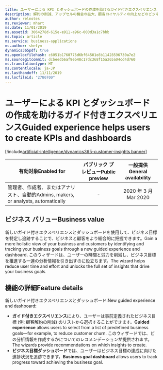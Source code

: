 ```yaml
---
title: ユーザーによる KPI とダッシュボードの作成を助けるガイド付きエクスペリエンス
description: 解約の削減、アップセルの機会の拡大、顧客ロイヤルティの向上などのビジネス目標をユーザーが定義するのに役立つガイド付きエクスペリエンスを提供します。 ビジネス目標の分析情報を強化するためのデータのオンボード、統合、形成を支援するために、関連するセグメント、メジャー、Customer Insights を自動的に推奨します。
author: relnotes
ms.reviewer: mhart
ms.date: 11/01/2019
ms.assetid: 3064278d-615e-e911-a96c-000d3a1c7bbb
ms.topic: article
ms.service: business-applications
ms.author: shefym
dynamics365pdf: true
ms.openlocfilehash: c6051b1760775d6bf64501e8b11428596730a7e2
ms.sourcegitcommit: dcbeed56af9eb48c17dc368f15a265a04cd4d760
ms.translationtype: HT
ms.contentlocale: ja-JP
ms.lasthandoff: 11/11/2019
ms.locfileid: "2780700"
---
```

# <a name="guided-experience-helps-users-to-create-kpis-and-dashboards"></a><span data-ttu-id="d66df-104">ユーザーによる KPI とダッシュボードの作成を助けるガイド付きエクスペリエンス</span><span class="sxs-lookup"><span data-stu-id="d66df-104">Guided experience helps users to create KPIs and dashboards</span></span>
[!include[artificial-intelligence/dynamics365-customer-insights banner](../includes/artificial-intelligence/dynamics365-customer-insights.md)]

| <span data-ttu-id="d66df-105">有効対象</span><span class="sxs-lookup"><span data-stu-id="d66df-105">Enabled for</span></span>    |  <span data-ttu-id="d66df-106">パブリック プレビュー</span><span class="sxs-lookup"><span data-stu-id="d66df-106">Public preview</span></span> | <span data-ttu-id="d66df-107">一般提供</span><span class="sxs-lookup"><span data-stu-id="d66df-107">General availability</span></span> | 
| ---------- | :----------: |:----------: |
|<span data-ttu-id="d66df-108">管理者、作成者、またはアナリスト、自動的</span><span class="sxs-lookup"><span data-stu-id="d66df-108">Admins, makers, or analysts, automatically</span></span>|-| <span data-ttu-id="d66df-109">2020 年 3 月</span><span class="sxs-lookup"><span data-stu-id="d66df-109">Mar 2020</span></span>|


## <a name="business-value"></a><span data-ttu-id="d66df-110">ビジネス バリュー</span><span class="sxs-lookup"><span data-stu-id="d66df-110">Business value</span></span>
<!-- bv start -->
<span data-ttu-id="d66df-111">新しいガイド付きエクスペリエンスとダッシュボードを使用して、ビジネス目標を特定し追跡することで、ビジネスと顧客をより総合的に把握できます。</span><span class="sxs-lookup"><span data-stu-id="d66df-111">Gain a more holistic view of your business and customers by identifying and tracking your business goals through a new guided experience and dashboard.</span></span> <span data-ttu-id="d66df-112">このウィザードは、ユーザーの時間と労力を削減し、ビジネス目標を推進する一連の分析情報を引き出すのに役立ちます。</span><span class="sxs-lookup"><span data-stu-id="d66df-112">The wizard helps reduce user time and effort and unlocks the full set of insights that drive your business goals.</span></span> 

<!-- bv end -->



## <a name="feature-details"></a><span data-ttu-id="d66df-113">機能の詳細</span><span class="sxs-lookup"><span data-stu-id="d66df-113">Feature details</span></span>
<!--feature detail start -->
<span data-ttu-id="d66df-114">新しいガイド付きエクスペリエンスとダッシュボード:</span><span class="sxs-lookup"><span data-stu-id="d66df-114">New guided experience and dashboard:</span></span>

- <span data-ttu-id="d66df-115">**ガイド付きエクスペリエンス**により、ユーザーは事前定義されたビジネス目標 (例: 顧客解約の削減) のリストから選択することができます。</span><span class="sxs-lookup"><span data-stu-id="d66df-115">**Guided experience** allows users to select from a list of predefined business goals—for example, to reduce customer churn.</span></span> <span data-ttu-id="d66df-116">このウィザードでは、どの分析情報を作成するかについてのレコメンデーションが提供されます。</span><span class="sxs-lookup"><span data-stu-id="d66df-116">The wizards provide recommendations on which insights to create.</span></span>
- <span data-ttu-id="d66df-117">**ビジネス目標ダッシュボード**では、ユーザーはビジネス目標の達成に向けた進捗状況を追跡できます。</span><span class="sxs-lookup"><span data-stu-id="d66df-117">**Business goal dashboard** allows users to track progress toward achieving the business goal.</span></span>
<!--feature detail end -->









